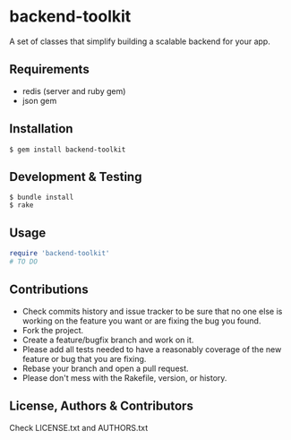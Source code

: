 backend-toolkit
===============

A set of classes that simplify building a scalable backend for your app.

Requirements
----------------
* redis (server and ruby gem)
* json gem

Installation
----------------
    $ gem install backend-toolkit

Development & Testing
----------------
    $ bundle install
    $ rake

Usage
----------------

```ruby
require 'backend-toolkit'
# TO DO

```

Contributions
----------------
* Check commits history and issue tracker to be sure that no one else is working on the feature you want or are fixing the bug you found.
* Fork the project.
* Create a feature/bugfix branch and work on it.
* Please add all tests needed to have a reasonably coverage of the new feature or bug that you are fixing.
* Rebase your branch and open a pull request.
* Please don't mess with the Rakefile, version, or history.

License, Authors & Contributors
-------
Check LICENSE.txt and AUTHORS.txt
